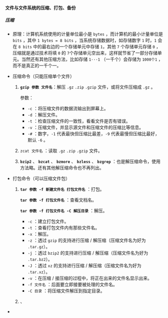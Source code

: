 #### 文件与文件系统的压缩、打包、备份

##### 压缩

- 原理：计算机系统使用的计量单位最小是 `bytes` ，而计算机的最小计量单位是 `bits` ，其中 `1 bytes = 8 bits` ，当系统存储数据时，如存储数字  `1` 时，`1` 会在 `8 bits` 中的最右边的一个存储单元中存储 `1`，其他 `7` 个存储单元存储 `0` ，压缩就是通过技术将填 `0` 的 `7`个存储单元空出来，这样就节省了一部分存储单元。当然还有其他压缩方法，比如存储 `1···1` （一千个）会存储为 `1000个1` ，而不是真正的一千个一。

- 压缩命令（只能压缩单个文件）

  1. **`gzip 参数 文件名`**：解压 `.gz` `.zip` `.gzip` 文件，或将文件压缩成 `.gz` 。

     参数：

     - `-c` ：将压缩文件的数据流输出到屏幕上。
     - `-d` ：解压文件。
     - `-t` ：检查压缩文件的一致性，看看文件是否有错误。
     - `-v` ：压缩文件，并显示源文件和压缩文件的压缩比等信息。
     - `-#` ：数字，`-1` 代表最快但压缩比最差，`-9` 代表最慢但压缩比最好，默认 `-6` 。

  2. `zcat 文件名` ：读取 `.gz` `.zip` `.gzip` 文件。

  3. **`bzip2`** 、 **`bzcat`** 、 **`bzmore`** 、 **`bzless`** 、 **`bzgrep`** ：也是解压缩命令，使用方法略。还有其他解压缩命令也不再列出。

- 打包命令（可以压缩文件包）

  1. **`tar 参数 -f 新建文件名 打包文件名`** ：打包。

     **`tar 参数 -f 打包文件名`** ：查看文档名。

     **`tar 参数 -f 打包文件名 -C 解压目录`** ：解压。

     - `-c` ：建立打包文件。
     - `-t` ：查看打包文件内有那些文件名。
     - `-x` ：解压。
     - `-z` ：透过 `gzip` 的支持进行压缩 / 解压缩（压缩文件名为好为 `.tar.gz`）。
     - `-j` ：透过 `bzip2` 的支持进行压缩 / 解压缩（压缩文件名为好为 `.tar.bz2`）。
     - `-J` ：透过 `xz` 的支持进行压缩 / 解压缩（压缩文件名为好为 `.tar.xz`）。
     - `-v` ：在压缩 / 接压缩的过程中，将正在出来的文件名显示出来。
     - `-f 文件名` ：后面要立即接要被处理的文件名。
     - `-C 目录` ：将压缩文件解压到指定目录。

  2. 、

- 